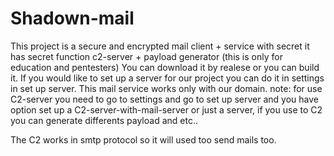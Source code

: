 # Shadown-mail
This project is a secure and encrypted mail client + service with secret it has secret function c2-server + payload generator (this is only for education and pentesters) 
You can download it by realese or you can build it. If you would like to set up a server for our project you can do it in settings in set up server.
This mail service works only with our domain.
note: for use C2-server you need to go to settings and go to set up server and you have option set up a C2-server-with-mail-server or just a server,
if you use to C2 you can generate differents payload and etc..

The C2 works in smtp protocol so it will used too send mails too.
